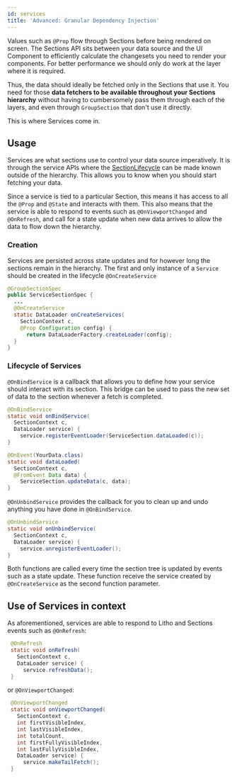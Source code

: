 ```yaml
---
id: services
title: 'Advanced: Granular Dependency Injection'
---
```


Values such as `@Prop` flow through Sections before being rendered on screen. The Sections API sits between your data source and the UI Component to efficiently calculate the changesets you need to render your components. For better performance we should only do work at the layer where it is required.

Thus, the data should ideally be fetched only in the Sections that use it. You need for those **data fetchers to be available throughout your Sections hierarchy** without having to cumbersomely pass them through each of the layers, and even through `GroupSection` that don't use it directly.

This is where Services come in.

## Usage
Services are what sections use to control your data source imperatively. It is through the service APIs where the [SectionLifecycle](pathname:///javadoc/com/facebook/litho/sections/SectionLifecycle.html) can be made known outside of the hierarchy. This allows you to know when you should start fetching your data.

Since a service is tied to a particular Section, this means it has access to all the `@Prop` and `@State` and interacts with them. This also means that the service is able to respond to events such as `@OnViewportChanged` and `@OnRefresh`, and call for a state update when new data arrives to allow the data to flow down the hierarchy.

### Creation
Services are persisted across state updates and for however long the sections remain in the hierarchy. The first and only instance of a `Service` should be created in the lifecycle `@OnCreateService`

```java
@GroupSectionSpec
public ServiceSectionSpec {
  ...
  @OnCreateService
  static DataLoader onCreateServices(
    SectionContext c,
    @Prop Configuration config) {
      return DataLoaderFactory.createLoader(config);
  }
}
```

### Lifecycle of Services

`@OnBindService` is a callback that allows you to define how your service should interact with its section. This bridge can be used to pass the new set of data to the section whenever a fetch is completed.

```java
@OnBindService
static void onBindService(
  SectionContext c,
  DataLoader service) {
    service.registerEventLoader(ServiceSection.dataLoaded(c));
}

@OnEvent(YourData.class)
static void dataLoaded(
  SectionContext c,
  @FromEvent Data data) {
    ServiceSection.updateData(c, data);
}
```

`@OnUnbindService` provides the callback for you to clean up and undo anything you have done in `@OnBindService`.

```java
@OnUnbindService
static void onUnbindService(
  SectionContext c,
  DataLoader service) {
    service.unregisterEventLoader();
}
```

Both functions are called every time the section tree is updated by events such as a state update. These function receive the service created by `@OnCreateService` as the second function parameter.

## Use of Services in context

As aforementioned, services are able to respond to Litho and Sections events such as `@OnRefresh`:

```java
 @OnRefresh
 static void onRefresh(
   SectionContext c,
   DataLoader service) {
     service.refreshData();
 }
```

or `@OnViewportChanged`:

```java
 @OnViewportChanged
 static void onViewportChanged(
   SectionContext c,
   int firstVisibleIndex,
   int lastVisibleIndex,
   int totalCount,
   int firstFullyVisibleIndex,
   int lastFullyVisibleIndex,
   DataLoader service) {
     service.makeTailFetch();
 }
```
